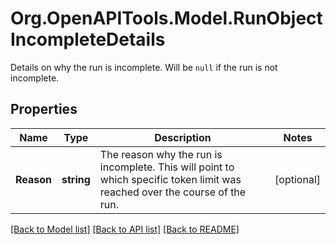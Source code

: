 # Org.OpenAPITools.Model.RunObjectIncompleteDetails
Details on why the run is incomplete. Will be `null` if the run is not incomplete.

## Properties

Name | Type | Description | Notes
------------ | ------------- | ------------- | -------------
**Reason** | **string** | The reason why the run is incomplete. This will point to which specific token limit was reached over the course of the run. | [optional] 

[[Back to Model list]](../README.md#documentation-for-models) [[Back to API list]](../README.md#documentation-for-api-endpoints) [[Back to README]](../README.md)

